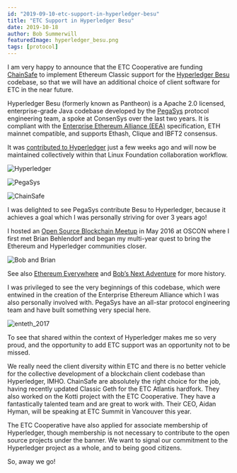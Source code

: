 ```yaml
---
id: "2019-09-10-etc-support-in-hyperledger-besu"
title: "ETC Support in Hyperledger Besu"
date: 2019-10-18
author: Bob Summerwill
featuredImage: hyperledger_besu.png
tags: [protocol]
---
```


I am very happy to announce that the ETC Cooperative are funding [ChainSafe](https://chainsafe.io/) to implement Ethereum Classic support for the [Hyperledger Besu](https://wiki.hyperledger.org/display/BESU/Hyperledger+Besu) codebase, so that we will have an additional choice of client software for ETC in the near future.

Hyperledger Besu (formerly known as Pantheon) is a Apache 2.0 licensed, enterprise-grade Java codebase developed by the [PegaSys](https://pegasys.tech/) protocol engineering team, a spoke at ConsenSys over the last two years. It is compliant with the [Enterprise Ethereum Alliance (EEA)](https://entethalliance.org/) specification, ETH mainnet compatible, and supports Ethash, Clique and IBFT2 consensus.

It was [contributed to Hyperledger](https://www.coindesk.com/hyperledger-adds-consensys-enterprise-project-to-consortium) just a few weeks ago and will now be maintained collectively within that Linux Foundation collaboration workflow.

![Hyperledger](/hyperledger.png)

![PegaSys](/pegasys.png)

![ChainSafe](/chainsafe.jpeg)

I was delighted to see PegaSys contribute Besu to Hyperledger, because it achieves a goal which I was personally striving for over 3 years ago!

I hosted an [Open Source Blockchain Meetup](https://bobsummerwill.com/2016/06/12/cats-and-dogs-can-be-friends/) in May 2016 at OSCON where I first met Brian Behlendorf and began my multi-year quest to bring the Ethereum and Hyperledger communities closer.

![Bob and Brian](/bob_and_brian.jpeg)

See also [Ethereum Everywhere](https://bobsummerwill.com/2016/07/12/ethereum-everywhere/) and [Bob’s Next Adventure](https://bobsummerwill.com/2017/10/18/bobs-next-adventure/) for more history.

I was privileged to see the very beginnings of this codebase, which were entwined in the creation of the Enterprise Ethereum Alliance which I was also personally involved with. PegaSys have an all-star protocol engineering team and have built something very special here.

![enteth_2017](/enteth_2017.jpeg)

To see that shared within the context of Hyperledger makes me so very proud, and the opportunity to add ETC support was an opportunity not to be missed.

We really need the client diversity within ETC and there is no better vehicle for the collective development of a blockchain client codebase than Hyperledger, IMHO.
ChainSafe are absolutely the right choice for the job, having recently updated Classic Geth for the ETC Atlantis hardfork. They also worked on the Kotti project with the ETC Cooperative. They have a fantastically talented team and are great to work with. Their CEO, Aidan Hyman, will be speaking at ETC Summit in Vancouver this year.

The ETC Cooperative have also applied for associate membership of Hyperledger, though membership is not necessary to contribute to the open source projects under the banner. We want to signal our commitment to the Hyperledger project as a whole, and to being good citizens.

So, away we go!
